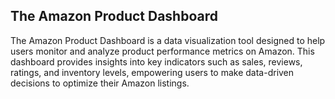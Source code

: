 ## The Amazon Product Dashboard
The Amazon Product Dashboard is a data visualization tool designed to help users monitor and analyze product performance metrics on Amazon. This dashboard provides insights into key indicators such as sales, reviews, ratings, and inventory levels, empowering users to make data-driven decisions to optimize their Amazon listings.
